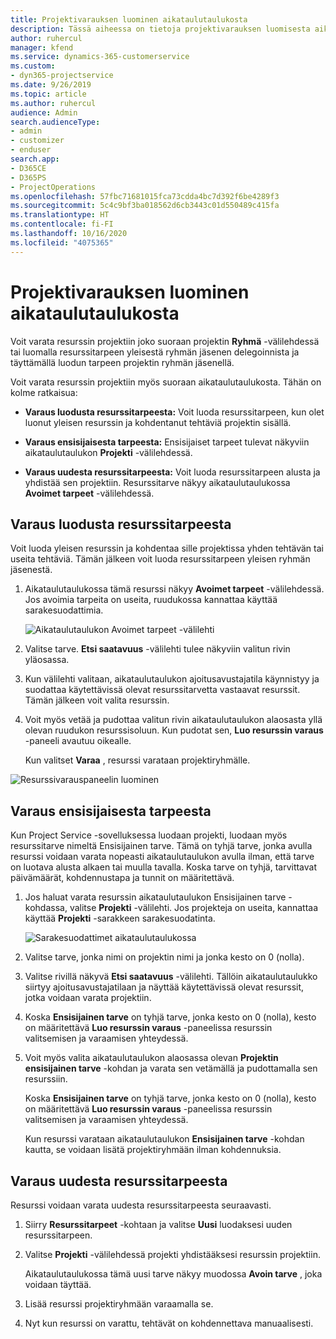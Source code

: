 ```yaml
---
title: Projektivarauksen luominen aikataulutaulukosta
description: Tässä aiheessa on tietoja projektivarauksen luomisesta aikataulutaulukosta.
author: ruhercul
manager: kfend
ms.service: dynamics-365-customerservice
ms.custom:
- dyn365-projectservice
ms.date: 9/26/2019
ms.topic: article
ms.author: ruhercul
audience: Admin
search.audienceType:
- admin
- customizer
- enduser
search.app:
- D365CE
- D365PS
- ProjectOperations
ms.openlocfilehash: 57fbc71681015fca73cdda4bc7d392f6be4289f3
ms.sourcegitcommit: 5c4c9bf3ba018562d6cb3443c01d550489c415fa
ms.translationtype: HT
ms.contentlocale: fi-FI
ms.lasthandoff: 10/16/2020
ms.locfileid: "4075365"
---
```

# <a name="create-a-project-booking-from-the-schedule-board"></a>Projektivarauksen luominen aikataulutaulukosta

Voit varata resurssin projektiin joko suoraan projektin **Ryhmä** -välilehdessä tai luomalla resurssitarpeen yleisestä ryhmän jäsenen delegoinnista ja täyttämällä luodun tarpeen projektin ryhmän jäsenellä.

Voit varata resurssin projektiin myös suoraan aikataulutaulukosta. Tähän on kolme ratkaisua:

- **Varaus luodusta resurssitarpeesta:** Voit luoda resurssitarpeen, kun olet luonut yleisen resurssin ja kohdentanut tehtäviä projektin sisällä.

- **Varaus ensisijaisesta tarpeesta:** Ensisijaiset tarpeet tulevat näkyviin aikataulutaulukon **Projekti** -välilehdessä. 

- **Varaus uudesta resurssitarpeesta:** Voit luoda resurssitarpeen alusta ja yhdistää sen projektiin. Resurssitarve näkyy aikataulutaulukossa **Avoimet tarpeet** -välilehdessä.

## <a name="book-from-a-generated-resource-requirement"></a>Varaus luodusta resurssitarpeesta

Voit luoda yleisen resurssin ja kohdentaa sille projektissa yhden tehtävän tai useita tehtäviä. Tämän jälkeen voit luoda resurssitarpeen yleisen ryhmän jäsenestä. 

1.  Aikataulutaulukossa tämä resurssi näkyy **Avoimet tarpeet** -välilehdessä. Jos avoimia tarpeita on useita, ruudukossa kannattaa käyttää sarakesuodattimia. 

    ![Aikataulutaulukon Avoimet tarpeet -välilehti](media/FAQ-Project-Booking-Schedule-Board-1.png "Varausten ja delegointien taulukon näyttökuva")

2. Valitse tarve. **Etsi saatavuus** -välilehti tulee näkyviin valitun rivin yläosassa.
 
3. Kun välilehti valitaan, aikataulutaulukon ajoitusavustajatila käynnistyy ja suodattaa käytettävissä olevat resurssitarvetta vastaavat resurssit. Tämän jälkeen voit valita resurssin.

4. Voit myös vetää ja pudottaa valitun rivin aikataulutaulukon alaosasta yllä olevan ruudukon resurssisoluun. Kun pudotat sen, **Luo resurssin varaus** -paneeli avautuu oikealle.

    Kun valitset **Varaa** , resurssi varataan projektiryhmälle.

![Resurssivarauspaneelin luominen](media/FAQ-Project-Booking-Schedule-Board-6.png "")
 

## <a name="book-from-the-primary-requirement"></a>Varaus ensisijaisesta tarpeesta

Kun Project Service -sovelluksessa luodaan projekti, luodaan myös resurssitarve nimeltä Ensisijainen tarve. Tämä on tyhjä tarve, jonka avulla resurssi voidaan varata nopeasti aikataulutaulukon avulla ilman, että tarve on luotava alusta alkaen tai muulla tavalla. Koska tarve on tyhjä, tarvittavat päivämäärät, kohdennustapa ja tunnit on määritettävä. 

1. Jos haluat varata resurssin aikataulutaulukon Ensisijainen tarve -kohdassa, valitse **Projekti** -välilehti. Jos projekteja on useita, kannattaa käyttää **Projekti** -sarakkeen sarakesuodatinta.

   ![Sarakesuodattimet aikataulutaulukossa](media/FAQ-Project-Booking-Schedule-Board-2.png "Varausten ja delegointien taulukon näyttökuva")

2. Valitse tarve, jonka nimi on projektin nimi ja jonka kesto on 0 (nolla).

3. Valitse rivillä näkyvä **Etsi saatavuus** -välilehti. Tällöin aikataulutaulukko siirtyy ajoitusavustajatilaan ja näyttää käytettävissä olevat resurssit, jotka voidaan varata projektiin.

4. Koska **Ensisijainen tarve** on tyhjä tarve, jonka kesto on 0 (nolla), kesto on määritettävä **Luo resurssin varaus** -paneelissa resurssin valitsemisen ja varaamisen yhteydessä.

5. Voit myös valita aikataulutaulukon alaosassa olevan **Projektin ensisijainen tarve** -kohdan ja varata sen vetämällä ja pudottamalla sen resurssiin.
 
    Koska **Ensisijainen tarve** on tyhjä tarve, jonka kesto on 0 (nolla), kesto on määritettävä **Luo resurssin varaus** -paneelissa resurssin valitsemisen ja varaamisen yhteydessä.
 
    Kun resurssi varataan aikataulutaulukon **Ensisijainen tarve** -kohdan kautta, se voidaan lisätä projektiryhmään ilman kohdennuksia.
 
## <a name="book-from-a-new-resource-requirement"></a>Varaus uudesta resurssitarpeesta
Resurssi voidaan varata uudesta resurssitarpeesta seuraavasti. 

1. Siirry **Resurssitarpeet** -kohtaan ja valitse **Uusi** luodaksesi uuden resurssitarpeen.

2. Valitse **Projekti** -välilehdessä projekti yhdistääksesi resurssin projektiin.
 
    Aikataulutaulukossa tämä uusi tarve näkyy muodossa **Avoin tarve** , joka voidaan täyttää.

3. Lisää resurssi projektiryhmään varaamalla se.

4. Nyt kun resurssi on varattu, tehtävät on kohdennettava manuaalisesti.


